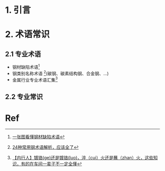 # 1. 引言 

# 2. 术语常识 

## 2.1 专业术语 
- 钢材缺陷术语[^1]
- 钢类别名称术语 [^2](碳钢、碳素结构钢、合金钢、...)
- 金属行业专业术语汇集[^3]

## 2.2 专业常识 


# Ref 

[^1]: [一张图看懂钢材缺陷术语](https://mp.weixin.qq.com/s/FUv0L2Bjy67vx1wmBbWBCg)
[^2]: [24种常用钢术语解析，应该全了](https://mp.weixin.qq.com/s/1l_27s-tI7qPh9xhr4urog)
[^3]: [【内行人】镀铬(ge)还是镀铬(luo)，淬（cui）火还是蘸（zhan）火，这些知识，有的在车间一辈子不一定全懂](https://mp.weixin.qq.com/s/ynSZvvVAttpqevNy8Gtb4A)


